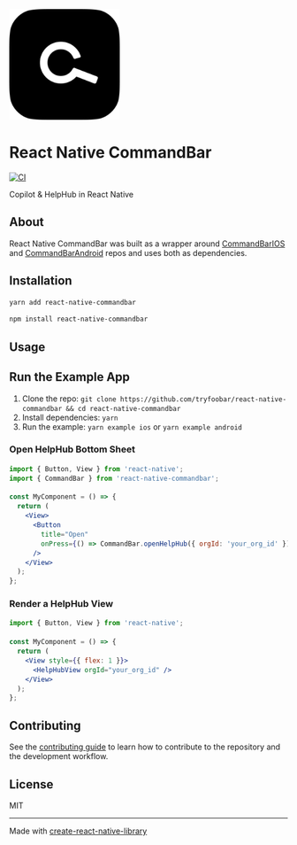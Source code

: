 <img src="docs/img/CommandBar.png" alt="CommandBar Logo" width="200" height="200">

# React Native CommandBar

[![CI](https://github.com/tryfoobar/react-native-commandbar/actions/workflows/ci.yml/badge.svg)](https://github.com/tryfoobar/react-native-commandbar/actions/workflows/ci.yml)

Copilot & HelpHub in React Native

## About

React Native CommandBar was built as a wrapper around [CommandBarIOS](https://github.com/tryfoobar/CommandBarIOS) and [CommandBarAndroid](https://github.com/tryfoobar/CommandBarAndroid) repos and uses both as dependencies.

## Installation

```sh
yarn add react-native-commandbar
```

```sh
npm install react-native-commandbar
```

## Usage

## Run the Example App

1. Clone the repo: `git clone https://github.com/tryfoobar/react-native-commandbar && cd react-native-commandbar`
2. Install dependencies: `yarn`
3. Run the example: `yarn example ios` or `yarn example android`

### Open HelpHub Bottom Sheet

```jsx
import { Button, View } from 'react-native';
import { CommandBar } from 'react-native-commandbar';

const MyComponent = () => {
  return (
    <View>
      <Button
        title="Open"
        onPress={() => CommandBar.openHelpHub({ orgId: 'your_org_id' })}
      />
    </View>
  );
};
```

### Render a HelpHub View

```jsx
import { Button, View } from 'react-native';

const MyComponent = () => {
  return (
    <View style={{ flex: 1 }}>
      <HelpHubView orgId="your_org_id" />
    </View>
  );
};
```

## Contributing

See the [contributing guide](CONTRIBUTING.md) to learn how to contribute to the repository and the development workflow.

## License

MIT

---

Made with [create-react-native-library](https://github.com/callstack/react-native-builder-bob)
